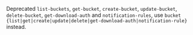 Deprecated `list-buckets`, `get-bucket`, `create-bucket`, `update-bucket`, `delete-bucket`, `get-download-auth` and `notification-rules`, use `bucket {list|get|create|update|delete|get-download-auth|notification-rule}` instead.
